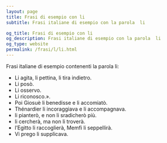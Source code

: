 ```yaml
---
layout: page
title: Frasi di esempio con li 
subtitle: Frasi italiane di esempio con la parola  li

og_title: Frasi di esempio con li 
og_description: Frasi italiane di esempio con la parola  li
og_type: website
permalink: /frasi/l/li.html
---
```


Frasi italiane di esempio contenenti la parola li:


- Li agita, li pettina, li tira indietro.
- Li posò.
- Li osservo.
- Li riconosco.».
- Poi Giosuè li benedisse e li accomiatò.
- Thénardier li incoraggiava e li accompagnava.
- li pianterò, e non li sradicherò più.
- li cercherà, ma non li troverà.
- l’Egitto li raccoglierà, Memfi li seppellirà.
- Vi prego li supplicava.
